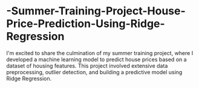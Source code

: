 # -Summer-Training-Project-House-Price-Prediction-Using-Ridge-Regression
I'm excited to share the culmination of my summer training project, where I developed a machine learning model to predict house prices based on a dataset of housing features. This project involved extensive data preprocessing, outlier detection, and building a predictive model using Ridge Regression.

